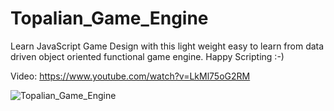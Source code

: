 # Topalian_Game_Engine
Learn JavaScript Game Design with this light weight easy to learn from data driven object oriented functional game engine. Happy Scripting :-)

Video: https://www.youtube.com/watch?v=LkMl75oG2RM

![Topalian_Game_Engine](https://pbs.twimg.com/media/GGdmLs8XEAAdJO7?format=jpg&name=large)
